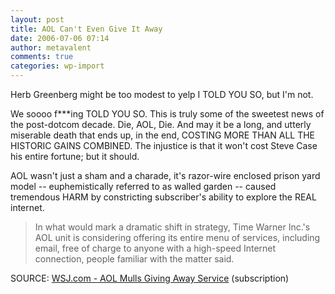 ```yaml
---
layout: post
title: AOL Can't Even Give It Away
date: 2006-07-06 07:14
author: metavalent
comments: true
categories: wp-import
---
```

Herb Greenberg might be too modest to yelp I TOLD YOU SO, but I'm not.

We soooo f***ing TOLD   YOU   SO.  This is truly some of the sweetest news of the post-dotcom decade.  Die, AOL, Die.  And may it be a long, and utterly miserable death that ends up, in the end, COSTING MORE THAN ALL THE HISTORIC GAINS COMBINED.  The injustice is that it won't cost Steve Case his entire fortune; but it should.  

AOL wasn't just a sham and a charade, it's razor-wire enclosed prison yard model -- euphemistically referred to as walled garden -- caused tremendous HARM by constricting subscriber's ability to explore the REAL internet.

<blockquote>In what would mark a dramatic shift in strategy, Time Warner Inc.'s AOL unit is considering offering its entire menu of services, including email, free of charge to anyone with a high-speed Internet connection, people familiar with the matter said.</blockquote>
SOURCE: <a href="https://online.wsj.com/article/SB115215133247699165.html?mod=home_whats_news_us">WSJ.com - AOL Mulls Giving Away Service</a> (subscription)
